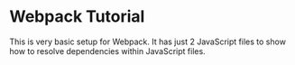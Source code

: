 # Webpack Tutorial

This is very basic setup for Webpack. It has just 2 JavaScript files to show how to resolve dependencies within JavaScript files.
